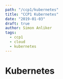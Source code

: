 ```yaml
---
path: "/ccp1/kubernetes"
title: "CCP1 Kubernetes"
date: "2019-01-03"
draft: true
author: Simon Anliker
tags:
  - ccp1
  - cloud
  - kubernetes
---
```


<!-- KUBE -->

# Kubernetes

